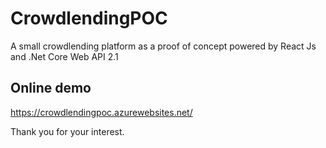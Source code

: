 # CrowdlendingPOC
A small crowdlending platform as a proof of concept powered by React Js and .Net Core Web API 2.1

## Online demo
https://crowdlendingpoc.azurewebsites.net/

Thank you for your interest.